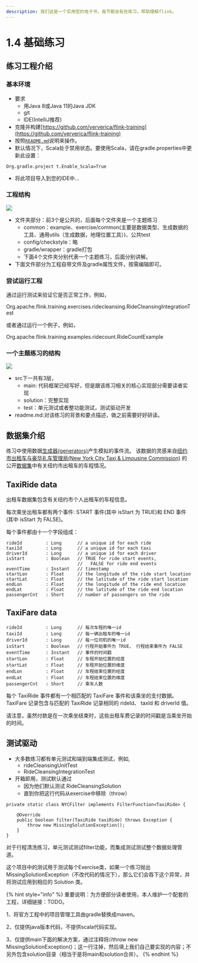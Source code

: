 ```yaml
---
description: 我们这是一个实用型的电子书，每节都会有些练习，帮助理解flink。
---
```


# 1.4 基础练习

## 练习工程介绍

### 基本环境

* 要求
  * 用Java 8或Java 11的Java JDK
  * git
  * IDE(IntelliJ推荐)
* 克隆并构建[https://github.com/ververica/flink-training](https://github.com/ververica/flink-training)
* 按照[`README.md`](https://github.com/ververica/flink-training/tree/master#readme)说明来操作。
* 默认情况下，Scala处于禁用状态。要使用Scala，请在gradle.properties中更新此设置：

```
Org.gradle.project t.Enable_Scala=True
```

* 将此项目导入到您的IDE中...

### 工程结构

![](<../../../.gitbook/assets/image (8) (1).png>)

* 文件夹部分：前3个是公共的，后面每个文件夹是一个主题练习
  * common：example、exercise/common(主要是数据类型、生成数据的工具、通用utils（生成数据，地理位置工具）)、公共test
  * config/checkstyle：略
  * gradle/wrapper：gradle打包
  * 下面4个文件夹分别代表一个主题练习，后面分别讲解。
* 下面文件部分为工程自带文件及gradle属性文件，按需编辑即可。

### 尝试运行工程

通过运行测试来验证它是否正常工作，例如，

Org.apache.flink.training.exercises.ridecleansing.RideCleansingIntegrationTest

或者通过运行一个例子，例如，

Org.apache.flink.training.examples.ridecount.RideCountExample

### 一个主题练习的结构

![](<../../../.gitbook/assets/image (3) (1).png>)

* src下一共有3层，
  * main: 代码框架已经写好，但是跟该练习相关的核心实现部分需要读者实现
  * solution：完整实现
  * test：单元测试或者整功能测试，测试驱动开发
* readme.md:对该练习的背景和要点描述，做之前需要好好研读。

## 数据集介绍

练习中使用数据[生成器(generators)](https://github.com/ververica/flink-training/blob/master/common/src/main/java/org/apache/flink/training/exercises/common/sources)产生模拟的事件流。 该数据的灵感来自[纽约市出租车与豪华礼车管理局(New York City Taxi & Limousine Commission)](http://www.nyc.gov/html/tlc/html/home/home.shtml) 的公开[数据集](https://uofi.app.box.com/NYCtaxidata)中有关纽约市出租车的车程情况。

## TaxiRide data

出租车数据集包含有关纽约市个人出租车的车程信息。

每次乘坐出租车都有两个事件: START 事件(其中 isStart 为 TRUE)和 END 事件(其中 isStart 为 FALSE)。

每个事件都由十一个字段组成：

```
rideId         : Long      // a unique id for each ride
taxiId         : Long      // a unique id for each taxi
driverId       : Long      // a unique id for each driver
isStart        : Boolean   // TRUE for ride start events, 
                           //   FALSE for ride end events
eventTime      : Instant   // timestamp
startLon       : Float     // the longitude of the ride start location
startLat       : Float     // the latitude of the ride start location
endLon         : Float     // the longitude of the ride end location
endLat         : Float     // the latitude of the ride end location
passengerCnt   : Short     // number of passengers on the ride
```

## TaxiFare data

```
rideId         : Long      // 每次车程的唯一id
taxiId         : Long      // 每一辆出租车的唯一id
driverId       : Long      // 每一位司机的唯一id
isStart        : Boolean   // 行程开始事件为 TRUE， 行程结束事件为 FALSE
eventTime      : Instant   // 事件的时间戳
startLon       : Float     // 车程开始位置的经度
startLat       : Float     // 车程开始位置的维度
endLon         : Float     // 车程结束位置的经度
endLat         : Float     // 车程结束位置的维度
passengerCnt   : Short     // 乘车人数
```

每个 TaxiRide 事件都有一个相匹配的 TaxiFare 事件和该乘坐的支付数据。TaxiFare 记录包含与匹配的 TaxiRide 记录相同的 rideId、 taxId 和 driverId 值。

请注意，虽然付款是在一次乘坐结束时，这些出租车费记录的时间戳是当乘坐开始的时间。



## 测试驱动

* 大多数练习都有单元测试和端到端集成测试，例如,
  * rideCleansingUnitTest
  * RideCleansingIntegrationTest
* 开箱即用，测试默认通过
  * 因为他们默认测试 RideCleansingSolution
  * 直到你把这行代码从exercise中移除（throw）

```
private static class NYCFilter implements FilterFunction<TaxiRide> {
​
    @Override
    public boolean filter(TaxiRide taxiRide) throws Exception {
        throw new MissingSolutionException();
    }
}
```

对于行程清洗练习，单元测试测试filter功能，而集成测试测试整个数据处理管道。

这个项目中的测试用于测试每个Exercise类，如果一个练习抛出 MissingSolutionException（不改代码的情况下），那么它们会吞下这个异常，并将测试应用到相应的 Solution 类。



{% hint style="info" %}
重要说明：为方便部分读者使用，本人维护一个配套的工程，详细链接：TODO。

1、将官方工程中的项目管理工具由gradle替换成maven。

2、仅提供java版本代码，不提供scala代码实现。

3、仅提供main下面的解决方案，通过注释将//throw new MissingSolutionException()；这一行注掉，然后填上我们自己要实现的内容；不另外包含solution目录（相当于是将main和solution合并）。
{% endhint %}
